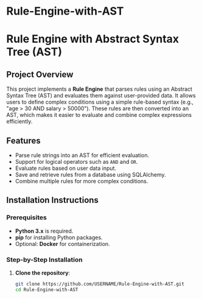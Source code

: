 # Rule-Engine-with-AST
# Rule Engine with Abstract Syntax Tree (AST)

## Project Overview
This project implements a **Rule Engine** that parses rules using an Abstract Syntax Tree (AST) and evaluates them against user-provided data. It allows users to define complex conditions using a simple rule-based syntax (e.g., "age > 30 AND salary > 50000"). These rules are then converted into an AST, which makes it easier to evaluate and combine complex expressions efficiently.

## Features
- Parse rule strings into an AST for efficient evaluation.
- Support for logical operators such as `AND` and `OR`.
- Evaluate rules based on user data input.
- Save and retrieve rules from a database using SQLAlchemy.
- Combine multiple rules for more complex conditions.

## Installation Instructions

### Prerequisites
- **Python 3.x** is required.
- **pip** for installing Python packages.
- Optional: **Docker** for containerization.

### Step-by-Step Installation

1. **Clone the repository**:
   ```bash
   git clone https://github.com/USERNAME/Rule-Engine-with-AST.git
   cd Rule-Engine-with-AST
